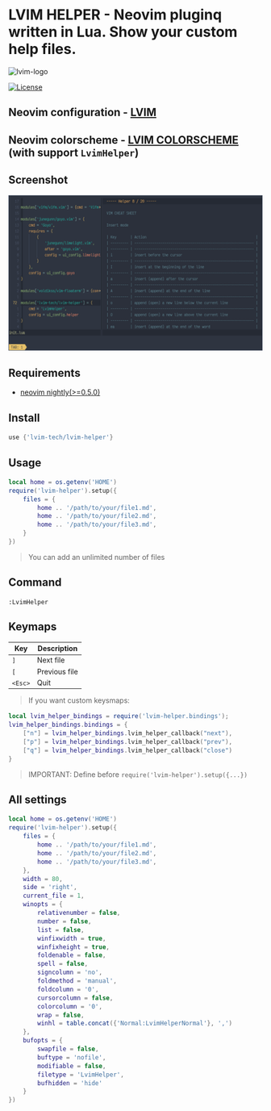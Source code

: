 # LVIM HELPER - Neovim pluginq written in Lua. Show your custom help files.

![lvim-logo](https://user-images.githubusercontent.com/82431193/115121988-3bc06800-9fbe-11eb-8dab-19f624aa7b93.png)

[![License](https://img.shields.io/badge/License-BSD%203--Clause-blue.svg)](https://github.com/lvim-tech/lvim-colorscheme/blob/main/LICENSE)

## Neovim configuration - [LVIM](https://github.com/lvim-tech/lvim)

## Neovim colorscheme - [LVIM COLORSCHEME](https://github.com/lvim-tech/lvim-colorscheme) (with support `LvimHelper`)

## Screenshot

![LvimHelper.png](https://github.com/lvim-tech/lvim-helper/blob/master/media/LvimHelper.png)

## Requirements

- [neovim nightly(>=0.5.0)](https://github.com/neovim/neovim/wiki/Installing-Neovim)

## Install

```lua
use {'lvim-tech/lvim-helper'}
```

## Usage

```lua
local home = os.getenv('HOME')
require('lvim-helper').setup({
    files = {
        home .. '/path/to/your/file1.md',
        home .. '/path/to/your/file2.md',
        home .. '/path/to/your/file3.md',
    }
})
```

> You can add an unlimited number of files

## Command

```
:LvimHelper
```

## Keymaps

| Key     | Description   |
| ------- | ------------- |
| `]`     | Next file     |
| `[`     | Previous file |
| `<Esc>` | Quit          |

> If you want custom keysmaps:

```lua
local lvim_helper_bindings = require('lvim-helper.bindings');
lvim_helper_bindings.bindings = {
    ["n"] = lvim_helper_bindings.lvim_helper_callback("next"),
    ["p"] = lvim_helper_bindings.lvim_helper_callback("prev"),
    ["q"] = lvim_helper_bindings.lvim_helper_callback("close")
}
```

> IMPORTANT: Define before `require('lvim-helper').setup({...})`

## All settings

```lua
local home = os.getenv('HOME')
require('lvim-helper').setup({
    files = {
        home .. '/path/to/your/file1.md',
        home .. '/path/to/your/file2.md',
        home .. '/path/to/your/file3.md',
    },
    width = 80,
    side = 'right',
    current_file = 1,
    winopts = {
        relativenumber = false,
        number = false,
        list = false,
        winfixwidth = true,
        winfixheight = true,
        foldenable = false,
        spell = false,
        signcolumn = 'no',
        foldmethod = 'manual',
        foldcolumn = '0',
        cursorcolumn = false,
        colorcolumn = '0',
        wrap = false,
        winhl = table.concat({'Normal:LvimHelperNormal'}, ',')
    },
    bufopts = {
        swapfile = false,
        buftype = 'nofile',
        modifiable = false,
        filetype = 'LvimHelper',
        bufhidden = 'hide'
    }
})
```
